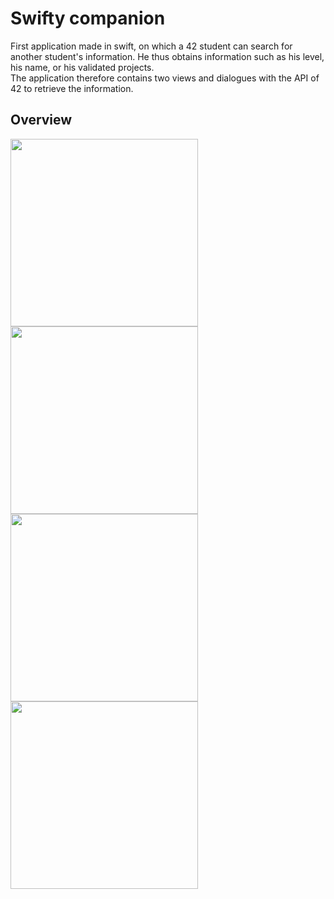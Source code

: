 # Swifty companion
  
First application made in swift, on which a 42 student can search for another student's information. He thus obtains information such as his level, his name, or his validated projects.   
The application therefore contains two views and dialogues with the API of 42 to retrieve the information.

## Overview
  <div>
    <img src="https://user-images.githubusercontent.com/64862601/214896905-9700eea8-a5db-4221-b8b9-80ea864583b0.png" width="300" />
    <img src="https://user-images.githubusercontent.com/64862601/214896903-c5aa7250-9177-4383-9aef-6026b54d40bc.png" width="300" />
  </div>
  <div>
    <img src="https://user-images.githubusercontent.com/64862601/214896901-2fe5a392-c193-4577-b705-24eebc1c788b.png" width="300" />
    <img src="https://user-images.githubusercontent.com/64862601/214896897-234a5ecb-f340-4f29-821a-4f0883f3276e.png" width="300" />
  </div>
